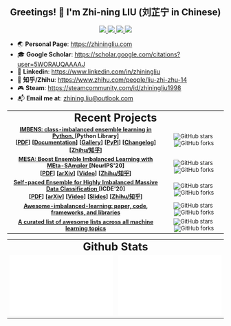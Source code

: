<h2 align="center"> Greetings! 👋 I'm Zhi-ning LIU (刘芷宁 in Chinese) </h2>

<p align="center">
  <a href="https://github.com/ZhiningLiu1998">
    <img src="https://img.shields.io/badge/dynamic/json?label=GitHub&query=%24.data.totalSubs&url=https%3A%2F%2Fapi.spencerwoo.com%2Fsubstats%2F%3Fsource%3Dgithub%26queryKey%3DZhiningLiu1998&labelColor=grey&color=181717&logo=github&longCache=true&style=flat-square&suffix=%20Followers">
  </a>
  <a href="https://www.zhihu.com/people/liu-zhi-zhu-14">
    <img src="https://img.shields.io/badge/dynamic/json?color=282c34&labelColor=0084ff&label=%E7%9F%A5%E4%B9%8E/Zhihu&query=%24.data.totalSubs&url=https%3A%2F%2Fapi.spencerwoo.com%2Fsubstats%2F%3Fsource%3Dzhihu%26queryKey%3Dliu-zhi-zhu-14&longCache=true&style=flat-square&suffix=%20Followers">
  </a>
  <a href="https://steamcommunity.com/id/zhiningliu1998">
    <img src="https://img.shields.io/badge/dynamic/json?label=Steam&query=%24.data.totalSubs&url=https%3A%2F%2Fapi.spencerwoo.com%2Fsubstats%2F%3Fsource%3DsteamFriends%26queryKey%3D76561198283527394&suffix=%20Friends&logo=steam&labelColor=134375&color=0b1a37&longCache=true&style=flat-square">
  </a>
  <img src="https://img.shields.io/badge/M.Sc.-Jilin%20Univ.%20(2019--2022)-brightgreen?style=flat-square&color=181717&labelColor=blueviolet">
</p>

- 🌏 **Personal Page**: https://zhiningliu.com
- 🎓 **Google Scholar**: https://scholar.google.com/citations?user=5WORAUQAAAAJ
- 💼 **Linkedin**: https://www.linkedin.com/in/zhiningliu
- 🍻 **知乎/Zhihu**: https://www.zhihu.com/people/liu-zhi-zhu-14
- 🎮 **Steam**: https://steamcommunity.com/id/zhiningliu1998
- 📬 **Email me at**: [zhining.liu@outlook.com](mailto:zhining.liu@outlook.com)

<table style="border:none;font-size:0.92em;">  
  <tr>
    <td style="border:none;" align="center" colspan=2, width="70%">
    <font style="font-size:25px"><strong> Recent Projects </strong></font>
    </td>
  </tr>

  <tr>
    <td style="border:none;" align="center">
      <a href="https://github.com/ZhiningLiu1998/imbalanced-ensemble"><strong>
      IMBENS: class-imbalanced ensemble learning in Python.
      </a> [Python Library] <br> 
        [<a href="https://arxiv.org/pdf/2111.12776.pdf">PDF</a>]
        [<a href="https://imbalanced-ensemble.readthedocs.io">Documentation</a>]
        [<a href="https://imbalanced-ensemble.readthedocs.io/en/latest/auto_examples/index.html#">Gallery</a>]
        [<a href="https://pypi.org/project/imbalanced-ensemble/">PyPI</a>]
        [<a href="https://imbalanced-ensemble.readthedocs.io/en/latest/release_history.html">Changelog</a>]
        [<a href="https://zhuanlan.zhihu.com/p/376572330">Zhihu/知乎</a>]
    </td>
    <td style="border:none;" align="center">
      <img alt="GitHub stars" src="https://img.shields.io/github/stars/ZhiningLiu1998/imbalanced-ensemble?style=social">
      &zwnj;
      <img alt="GitHub forks" src="https://img.shields.io/github/forks/ZhiningLiu1998/imbalanced-ensemble?style=social">
    </td>
  </tr>

  <tr>
    <td style="border:none;" align="center">
      <a href="https://github.com/ZhiningLiu1998/mesa"><strong>
      MESA: Boost Ensemble Imbalanced Learning with MEta-SAmpler 
      </a> [NeurIPS'20] <br> 
        [<a href="https://arxiv.org/pdf/2010.08830.pdf">PDF</a>]
        [<a href="https://arxiv.org/abs/2010.08830">arXiv</a>]
        [<a href="https://studio.slideslive.com/web_recorder/share/20201020T134559Z__NeurIPS_posters__17343__mesa-effective-ensemble-imbal?s=d3745afc-cfcf-4d60-9f34-63d3d811b55f">Video</a>]
        [<a href="https://zhuanlan.zhihu.com/p/268539195">Zhihu/知乎</a>] </strong>
    </td>
    <td style="border:none;" align="center">
      <img alt="GitHub stars" src="https://img.shields.io/github/stars/ZhiningLiu1998/mesa?style=social">
      &zwnj;
      <img alt="GitHub forks" src="https://img.shields.io/github/forks/ZhiningLiu1998/mesa?style=social">
    </td>
  </tr>

  <tr>
    <td style="border:none;" align="center">
      <a href="https://github.com/ZhiningLiu1998/self-paced-ensemble"><strong>
      Self-paced Ensemble for Highly Imbalanced Massive Data Classification
      </a> [ICDE'20] <br> 
        [<a href="https://arxiv.org/pdf/1909.03500v3.pdf">PDF</a>]
        [<a href="https://arxiv.org/abs/1909.03500v3">arXiv</a>] 
        [<a href="https://www.bilibili.com/video/BV1Fg411L7gk">Video</a>] 
        [<a href="https://zhiningliu.com/files/ICDE_2020_self_paced_ensemble_slides.pdf">Slides</a>] 
        [<a href="https://zhuanlan.zhihu.com/p/86891438">Zhihu/知乎</a>] </strong>
    </td>
    <td style="border:none;" align="center">
      <img alt="GitHub stars" src="https://img.shields.io/github/stars/ZhiningLiu1998/self-paced-ensemble?style=social">
      &zwnj;
      <img alt="GitHub forks" src="https://img.shields.io/github/forks/ZhiningLiu1998/self-paced-ensemble?style=social">
    </td>
  </tr>

  <tr>
    <td style="border:none;" align="center">
      <!-- &emsp;&emsp;&emsp;&emsp;&emsp;&nbsp;&nbsp; -->
      <a href="https://github.com/ZhiningLiu1998/awesome-imbalanced-learning"><strong>
      Awesome-imbalanced-learning: paper, code, frameworks, and libraries
      </strong></a>
      <!-- &emsp;&emsp;&emsp;&emsp;&emsp;&nbsp;&nbsp; -->
    </td>
    <td style="border:none;" align="center">
      <img alt="GitHub stars" src="https://img.shields.io/github/stars/ZhiningLiu1998/awesome-imbalanced-learning?style=social">
      &zwnj;
      <img alt="GitHub forks" src="https://img.shields.io/github/forks/ZhiningLiu1998/awesome-imbalanced-learning?style=social">
    </td>
  </tr>

  <tr>
    <td style="border:none;" align="center">
      <!-- &emsp;&emsp;&emsp;&emsp;&emsp;&nbsp;&nbsp; -->
      <a href="https://github.com/ZhiningLiu1998/awesome-awesome-machine-learning"><strong>
      A curated list of awesome lists across all machine learning topics
      </strong></a>
      <!-- &emsp;&emsp;&emsp;&emsp;&emsp;&nbsp;&nbsp; -->
    </td>
    <td style="border:none;" align="center">
      <img alt="GitHub stars" src="https://img.shields.io/github/stars/ZhiningLiu1998/awesome-awesome-machine-learning?style=social">
      &zwnj;
      <img alt="GitHub forks" src="https://img.shields.io/github/forks/ZhiningLiu1998/awesome-awesome-machine-learning?style=social">
    </td>
  </tr>
</table>

<table style="border:none;font-size:0.92em;">  
  <tr>
    <td style="border:none;" align="center" colspan=2>
    <font style="font-size:25px"><strong> Github Stats </strong></font>
    </td>
  </tr>
  <tr>
  <td style="border:none;" align="center">
  <img src="https://raw.githubusercontent.com/ZhiningLiu1998/github-stats-transparent/output/generated/overview.svg">
  </td>
  <td style="border:none;" align="center">
  <img src="https://raw.githubusercontent.com/ZhiningLiu1998/github-stats-transparent/output/generated/languages.svg">
  </td>
  </tr>
</table>

<!-- <table style="border:none;font-size:0.92em;">  
  <tr>
    <td style="border:none;" align="center" colspan=2>
    <font style="font-size:25px"><strong> Github Stats </strong></font>
    </td>
  </tr>
  <tr>
  <td style="border:none;" align="center">
  <img src="https://github-readme-stats.vercel.app/api?username=ZhiningLiu1998&show_icons=true&hide_border=true&bg_color=30,4a0908,643296&hide=issues&hide_rank=false&include_all_commits=true&theme=vision-friendly-dark">
  </td>
  <td style="border:none;" align="center">
  <img src="https://github-readme-stats.vercel.app/api/top-langs/?username=ZhiningLiu1998&show_icons=true&hide_border=true&bg_color=30,4a0908,643296&hide=issues,contribs&layout=compact&theme=vision-friendly-dark">
  </td>
  </tr>
</table> -->